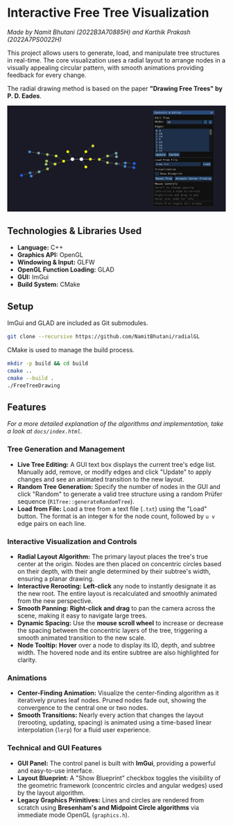 # Interactive Free Tree Visualization

_Made by Namit Bhutani (2022B3A70885H) and Karthik Prakash (2022A7PS0022H)_

This project allows users to generate, load, and manipulate tree structures in real-time. The core visualization uses a radial layout to arrange nodes in a visually appealing circular pattern, with smooth animations providing feedback for every change.

The radial drawing method is based on the paper **"Drawing Free Trees" by P. D. Eades**.

![Main](docs/assets/main.png)

## Technologies & Libraries Used

-   **Language:** C++
-   **Graphics API:** OpenGL
-   **Windowing & Input:** GLFW
-   **OpenGL Function Loading:** GLAD
-   **GUI:** ImGui
-   **Build System:** CMake

## Setup

ImGui and GLAD are included as Git submodules.

```bash
git clone --recursive https://github.com/NamitBhutani/radialGL
```

CMake is used to manage the build process.

```bash
mkdir -p build && cd build
cmake ..
cmake --build .
./FreeTreeDrawing
```

## Features

_For a more detailed explanation of the algorithms and implementation, take a look at `docs/index.html`._

### Tree Generation and Management

-   **Live Tree Editing:** A GUI text box displays the current tree's edge list. Manually add, remove, or modify edges and click "Update" to apply changes and see an animated transition to the new layout.
-   **Random Tree Generation:** Specify the number of nodes in the GUI and click "Random" to generate a valid tree structure using a random Prüfer sequence (`R1Tree::generateRandomTree`).
-   **Load from File:** Load a tree from a text file (`.txt`) using the "Load" button. The format is an integer `N` for the node count, followed by `u v` edge pairs on each line.

### Interactive Visualization and Controls

-   **Radial Layout Algorithm:** The primary layout places the tree's true center at the origin. Nodes are then placed on concentric circles based on their depth, with their angle determined by their subtree's width, ensuring a planar drawing.
-   **Interactive Rerooting:** **Left-click** any node to instantly designate it as the new root. The entire layout is recalculated and smoothly animated from the new perspective.
-   **Smooth Panning:** **Right-click and drag** to pan the camera across the scene, making it easy to navigate large trees.
-   **Dynamic Spacing:** Use the **mouse scroll wheel** to increase or decrease the spacing between the concentric layers of the tree, triggering a smooth animated transition to the new scale.
-   **Node Tooltip:** **Hover** over a node to display its ID, depth, and subtree width. The hovered node and its entire subtree are also highlighted for clarity.

### Animations

-   **Center-Finding Animation:** Visualize the center-finding algorithm as it iteratively prunes leaf nodes. Pruned nodes fade out, showing the convergence to the central one or two nodes.
-   **Smooth Transitions:** Nearly every action that changes the layout (rerooting, updating, spacing) is animated using a time-based linear interpolation (`lerp`) for a fluid user experience.

### Technical and GUI Features

-   **GUI Panel:** The control panel is built with **ImGui**, providing a powerful and easy-to-use interface.
-   **Layout Blueprint:** A "Show Blueprint" checkbox toggles the visibility of the geometric framework (concentric circles and angular wedges) used by the layout algorithm.
-   **Legacy Graphics Primitives:** Lines and circles are rendered from scratch using **Bresenham's and Midpoint Circle algorithms** via immediate mode OpenGL (`graphics.h`).
